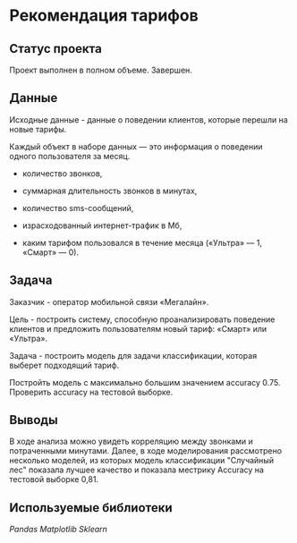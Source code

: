 # Рекомендация тарифов

## Статус проекта
Проект выполнен в полном объеме. Завершен.

## Данные

Исходные данные - данные о поведении клиентов, которые перешли на новые тарифы.

Каждый объект в наборе данных — это информация о поведении одного пользователя за месяц. 

- количество звонков,

- суммарная длительность звонков в минутах,

- количество sms-сообщений,

- израсходованный интернет-трафик в Мб,

- каким тарифом пользовался в течение месяца («Ультра» — 1, «Смарт» — 0).

## Задача

Заказчик - оператор мобильной связи «Мегалайн».

Цель - построить систему, способную проанализировать поведение клиентов и предложить пользователям новый тариф: «Смарт» или «Ультра».

Задача - построить модель для задачи классификации, которая выберет подходящий тариф.

Постройть модель с максимально большим значением accuracy 0.75. Проверить accuracy на тестовой выборке.

## Выводы
В ходе анализа можно увидеть корреляцию между звонками и потраченными минутами. Далее, в ходе моделирования рассмотрено несколько моделей, из которых модель классификации "Случайный лес" показала лучшее качество и показала местрику Accuracy на тестовой выборке 0,81.

## Используемые библиотеки

*Pandas*
*Matplotlib*
*Sklearn*